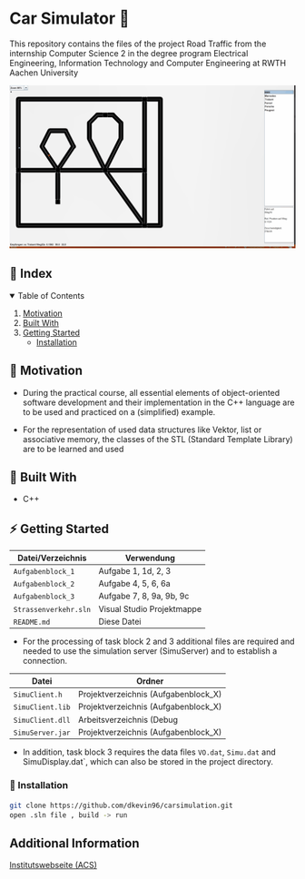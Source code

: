 # Car Simulator 🚗

This repository contains the files of the project Road Traffic from the internship Computer Science 2 in the degree program Electrical Engineering, Information Technology and Computer Engineering at RWTH Aachen University

<img src="./carsimulation.gif">

<!-- TABLE OF CONTENTS -->

## :ledger: Index

<details open="open">
  <summary>Table of Contents</summary>
  <ol>
    <li>
      <a href="#beginner-motivation">Motivation</a>
    </li>
    <li>
     <a href="#hammer-built-with">Built With</a>
    </li>
    <li>
      <a href="#zap-getting-started">Getting Started</a>
      <ul>
        <li><a href="#electric_plug-installation">Installation</a></li>
      </ul>
    </li>
  </ol>
</details>

## :beginner: Motivation

* During the practical course, all essential elements of object-oriented software development and their implementation in the C++ language are to be used and practiced on a (simplified) example.

* For the representation of used data structures like Vektor, list or associative memory, the classes of the STL (Standard Template Library) are to be
learned and used

## :hammer: Built With

- C++

<!-- GETTING STARTED -->

## :zap: Getting Started

| Datei/Verzeichnis     | Verwendung                 |
|-----------------------|----------------------------|
| `Aufgabenblock_1`     | Aufgabe 1, 1d, 2, 3        |
| `Aufgabenblock_2`     | Aufgabe 4, 5, 6, 6a        |
| `Aufgabenblock_3`     | Aufgabe 7, 8, 9a, 9b, 9c   |
| `Strassenverkehr.sln` | Visual Studio Projektmappe |
| `README.md`           | Diese Datei                |

- For the processing of task block 2 and 3 additional files are required and needed to use the simulation server (SimuServer) and to establish a connection.

| Datei            | Ordner                               |
|------------------|--------------------------------------|
| `SimuClient.h`   | Projektverzeichnis (Aufgabenblock_X) |
| `SimuClient.lib` | Projektverzeichnis (Aufgabenblock_X) |
| `SimuClient.dll` | Arbeitsverzeichnis (Debug|Release)   |
| `SimuServer.jar` | Projektverzeichnis (Aufgabenblock_X) |

- In addition, task block 3 requires the data files `VO.dat`, `Simu.dat` and
SimuDisplay.dat`, which can also be stored in the project directory.

### :electric_plug: Installation

```bash
git clone https://github.com/dkevin96/carsimulation.git
open .sln file , build -> run
```

Additional Information
---------------------

[Institutswebseite (ACS)](https://www.acs.eonerc.rwth-aachen.de/go/id/fzml)
